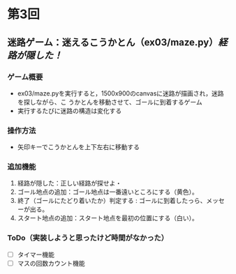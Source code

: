 # 第3回
## 迷路ゲーム：迷えるこうかとん（ex03/maze.py）***経路が隠した！***
### ゲーム概要
- ex03/maze.pyを実行すると，1500x900のcanvasに迷路が描画され，迷路を探しながら、こ
うかとんを移動させて、ゴールに到着するゲーム
- 実行するたびに迷路の構造は変化する
### 操作方法
- 矢印キーでこうかとんを上下左右に移動する
### 追加機能
1. 経路が隠した：正しい経路が探せよ・
2. ゴール地点の追加：ゴール地点は一番遠いところにする（黄色）。
3. 終了（ゴールにたどり着いたか）判定する :
ゴールに到着したっら、メッセーが出る。
4. スタート地点の追加：スタート地点を最初の位置にする（白い）。
### ToDo（実装しようと思ったけど時間がなかった）
- [ ] タイマー機能
- [ ] マスの回数カウント機能

